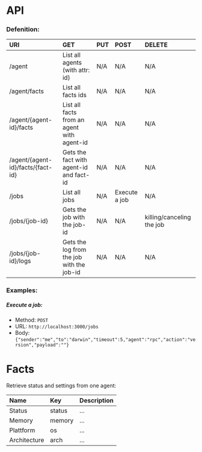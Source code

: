 # API
### Defenition:

| URI                               | GET                                        | PUT                        | POST          | DELETE                    |
|:----------------------------------|:-------------------------------------------|:---------------------------|:--------------|:--------------------------|
| /agent                            | List all agents (with attr: id)            | N/A                        | N/A           | N/A                       |
| /agent/facts                      | List all facts ids                         | N/A                        | N/A           | N/A                       |
| /agent/{agent-id}/facts           | List all facts from an agent with agent-id | N/A                        | N/A           | N/A                       |
| /agent/{agent-id}/facts/{fact-id} | Gets the fact with agent-id and fact-id    | N/A                        | N/A           | N/A                       |
| /jobs                             | List all jobs                              | N/A                        | Execute a job | N/A                       |
| /jobs/{job-id}                    | Gets the job with the job-id               | N/A                        | N/A           | killing/canceling the job |
| /jobs/{job-id}/logs               | Gets the log from the job with the job-id  | N/A                        | N/A           | N/A                       |


### Examples:
##### Execute a job:
- Method: `POST`
- URL: `http://localhost:3000/jobs`
- Body: `{"sender":"me","to":"darwin","timeout":5,"agent":"rpc","action":"version","payload":""}`

# Facts
Retrieve status and settings from one agent:

| Name                | Key          | Description          |
|:--------------------|:-------------|:---------------------|
| Status              | status       | ...                  |
| Memory              |	 memory       | ...                  |
| Plattform           | os           | ...                  |
| Architecture        | arch         | ...                  |